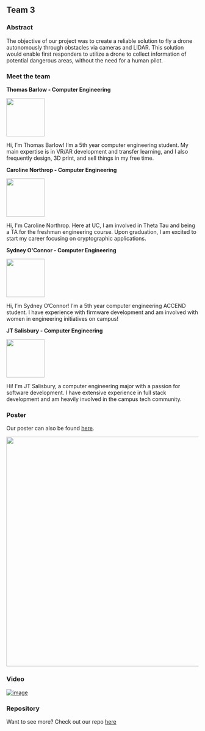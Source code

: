 ## Team 3

### Abstract 

The objective of our project was to create a reliable solution to fly a drone autonomously through obstacles via cameras and LIDAR. This solution would enable first responders to utilize a drone to collect information of potential dangerous areas, without the need for a human pilot.  

### Meet the team

 **Thomas Barlow - Computer Engineering**

  <img src="https://user-images.githubusercontent.com/50886022/111222331-1355e000-85b2-11eb-88e2-59599b0a0ac7.png" width="100" height="100"> 
  
  Hi, I’m Thomas Barlow! I’m a 5th year computer engineering student. My main expertise is in VR/AR development and transfer learning, and I also frequently design, 3D print, and sell things in my free time.
  
 
  **Caroline Northrop - Computer Engineering**
  
  <img src="https://user-images.githubusercontent.com/50886022/111222377-24065600-85b2-11eb-9042-4d4e0c132b67.png" width="100" height="100">
  
  Hi, I'm Caroline Northrop. Here at UC, I am involved in Theta Tau and being a TA for the freshman engineering course. Upon graduation, I am excited to start my career focusing on cryptographic applications.

  **Sydney O'Connor - Computer Engineering** 
  
  <img src="https://user-images.githubusercontent.com/50886022/111222434-341e3580-85b2-11eb-9176-52f7959fc14f.png" width="100" height="100"> 
  
  Hi, I’m Sydney O’Connor! I’m a 5th year computer engineering ACCEND student. I have experience with firmware development and am involved with women in engineering initiatives on campus!
  
  
  **JT Salisbury - Computer Engineering**
  
  <img src="https://user-images.githubusercontent.com/50886022/111222453-3da79d80-85b2-11eb-8ea4-5a14caae3621.png" width="100" height="100">
  
  Hi! I'm JT Salisbury, a computer engineering major with a passion for software development. I have extensive experience in full stack development and am heavily involved in the campus tech community.


### Poster 

Our poster can also be found <a href="https://user-images.githubusercontent.com/50886022/112033619-fb331300-8b13-11eb-916b-c0b594ec64ec.png" target="_blank">here</a>.

<img src="https://user-images.githubusercontent.com/50886022/112033619-fb331300-8b13-11eb-916b-c0b594ec64ec.png" width="1200" height="600">

### Video 

[![image](https://user-images.githubusercontent.com/50886022/112675206-3d729200-8e3d-11eb-9590-c58daeae42ac.png)](https://youtu.be/Wbf6B_CpF_A)

### Repository

Want to see more? Check out our repo [here](https://github.com/jtsalisbury/ipaq)
